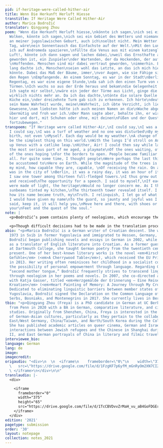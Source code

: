 ```yaml
---
pid: if-heritage-were-called-hither-air
title: Wenn Die Herkunft Herluft Hiesse
transtitle: If Heritage Were Called Hither-Air
author: Marica Bodrožić
translator: Qingyang Zhou
poem: "Wenn die Herkunft Herluft hiesse,\nkönnte ich sagen,\nich sei ein Mensch aus
  Wolken, könnte ich sagen,\nich sei ein Gebiet des Wetters und niemand störte\nsich
  an meiner jugoslawischen Geburt, auch ich\nselbst nicht. Mein Wetter wäre jeder
  Tag, wäre\nein Sonnentausch das Einfachste auf der Welt.\nMit den Lungen ginge
  ich auf Andromeda spazieren,\nfüllte die Venus aus mit einem katzengleichen Sprung.\nHer
  Luft!, könnte ich dann sagen und lachen dabei,\nweil das Ernsthafte alt in mir
  geworden ist, ein Zuspieler\nder Wartenden, der da Hockenden, der auf die Grenzöffnungen
  \nHoffenden. Menschen sind mir dabei vertraut geworden, \nimmerhin. Eine ganze Zeit
  lang dachte ich, Menschen\nseien wohl das Letzte, an das ich mich hier auf Erden\ngewöhnen
  könnte. Dabei das Maß der Bäume, immer,\nvor Augen, wie sie Fähige sind, Fähige,
  den Regen \nEmpfangende. An einem Sonntag, es war in der Stadt\nBerlin, es war ein
  Regentag, es war eine eigene Stunde,\nda sah ich den einen Turm von dreizehn volljährigen
  Türmen.\nIch wuchs so aus der Erde heraus und bekam\ndie Gelegenheit zu einer Rede.
  Ich sagte mir selbst,\nwäre ein jeder der Türme aus Licht, ginge die Herkunft\nmich
  wirklich nichts mehr an. Da ich das dachte,\ntönte die solare Quelle sich in meiner
  Küche ein,\nder dreizehnte Turm gab sich zu erkennen. Ich hörte\ndeutlich, wie
  sein Name Wahrheit wurde, meine\nWahrheit, ich übte Verzicht, ich ließ los das
  Gewesene,\nam liebsten hätte ich auch meinen Namen an die\nWache abgegeben, so
  übermütig und froh war ich.\nDer Mann sagte aber, behalte ihn, er wird dir helfen,\ndich
  hier und dort, mit Schuhen oder ohne, mit deinen\nFüßen und der Queste der Seele
  fortzubewegen."
transpoem: "If Heritage were called Hither-Air,\nI could say,\nI was a person of clouds.
  I could say,\nI was a turf of weather and no one was disturbed\nBy my Yugoslavian
  birth, not even \nMyself. Each day would be my weather.\nA change of sunlight would
  be the simplest thing on this world.\nWith the lungs I’d stroll on Andromeda,\nFill
  up Venus with a catlike leap.\nHither, Air! I could then say while laughing,\nSince
  the most serious part of me aged, a playmate\nOf the ones waiting, of the ones crouching,
  of the ones hoping \nFor the borders to open. People became familiar to me,\nAfter
  all. For quite some time, I thought people\nWere perhaps the last thing I would
  be accustomed to\nHere on Earth. While the magnitude of the trees is always\nIn
  my mind, how capable they are, capable, \nOf receiving the rain. On a Sunday, it
  was in the city of \nBerlin, it was a rainy day, it was an hour of its own,\nWhen
  I saw one tower among thirteen full-fledged towers.\nI thus grew out of the Earth
  and received\nThe opportunity for a speech. I said to myself,\nIf each of the towers
  were made of light, the heritage\nWould no longer concern me. As I thought so,\nThe
  sunbeams tinted my kitchen,\nThe thirteenth tower revealed itself. I heard\nClearly,
  how its name became truth, my\nTruth. I relinquish, I let go of what had been.\nPreferably
  I would have given my name\nTo the guard, so jaunty and joyful was I.\nBut the man
  said, keep it, it will help you,\nMove here and there, with shoes or without, with
  your\nFeet and the quest of the soul."
note: |
  <p>Bodrožić’s poem contains plenty of neologisms, which encourage the translator to experiment with the target language and actively interpret the meaning of the poem in order to find the best translation. For instance, the word “Herluft” in the title is entirely the poet’s original creation. I chose to translate it as “Hither-Air” in order to evoke a poetic tone and to create an alliteration with the preceding word, “heritage,” (<em>Herkunft</em>). The word <em>Gebiet</em> in the fourth line can be translated as area, territory, region, zone, domain, or sphere. I initially decided to use “territory,” since the narrator appears to be quite possessive of her heritage. However, in English, “territory” triggers associations with the animal world, which is perhaps not the original intention of the poet. I eventually chose “turf,” since it can be defined as “an area or sphere of activity regarded as someone’s personal territory,” which transitions well into the discussion of the narrator’s Yugoslavian birth in the following line. Bodrožić also describes towers (<em>Türme</em>) as <em>volljährig</em>, which means “full-aged,” “mature,” or “adult,” bestowing human qualities on inanimate objects. The adjective that I chose in the translation, “full-fledged,” can be used to describe both people and objects. This word might sound less strange to English speakers, without deviating too much from the original text.</p>

  <p>Though difficult decisions had to be made in the translation process, the linguistic affinities of English and German can sometimes allow for the transmission of similar tones, feelings, and sensations. One of the most striking features of the poem is the use of the subjunctive mode. My English translation preserves this feature, thus conveying the narrator’s unbounded imaginations and intense longing for the realization of fictional situations. The original German segment of “ein Zuspieler / der Wartenden, der da Hockenden, der auf die Grenzöffnungen / Hoffenden” has a rhythmic flow, since all the short phrases end with <em>en</em>. To create a similar auditory experience in English, I chose to terminate each clause of the translation with <em>ing</em>, even though in German grammar <em>Wartenden</em>, <em>Hockendedn</em>, and <em>Hoffenden</em> all function as adjectives, rather than as verbs.</p>
abio: "<p>Marica Bodrožić is a German writer of Croatian descent. She was born in
  1973 in Svib in former Yugoslavia and immigrated to Hessen, Germany, at age ten.
  Bodrožić began publishing novels and essays in German in 2002, while also working
  as a translator of English literature into Croatian. As a former guest professor
  at Dartmouth College, she taught German poetry from the twentieth century to the
  present. One of her best-known literary works is the novel <em>Kirschholz und alte
  Gefühle</em> (<em>A Cherrywood Table</em>), which received the EU Prize for Literature
  in 2013. Her writing often reminisces her childhood in a socialist country and discusses
  the possibility of personal empowerment through language. Regarding German as her
  “second mother tongue,” Bodrožić frequently strives to transcend linguistic limitations
  through neologism in her poems and novels. In 2007, she co-directed a documentary
  with Katja Gasser, titled <em>Herzgemälde der Erinnerung – Eine Reise durch mein
  Kroatien</em> (<em>Heart Painting of Memory: A Journey through My Croatia</em>).
  Dedicated to eliminating linguistic barriers between member states of the former
  Yugoslavia, Bodrožić signed the Declaration on the Common Language of the Croats,
  Serbs, Bosniaks, and Montenegrins in 2017. She currently lives in Berlin.</p>"
tbio: "<p>Qingyang Zhou (Freya) is a PhD candidate in German at UC Berkeley. She graduated
  from Penn in 2020 with a BA in German, comparative literature, and cinema and media
  studies. Originally from Shenzhen, China, Freya is interested in the intersections
  of German-Asian cultures, particularly as they pertain to the collaborations between
  East/West Germany, China/Taiwan, and North/South Korea during the Cold War and beyond.
  She has published academic articles on queer cinema, German and Israeli literature,
  interactions between Jewish refugees and the Chinese in Shanghai during World War
  II, and East German portrayals of China in literary and filmic travelogues.</p>"
interviewee_bio:
language: German
lang: de
image:
imagecredit:
origaudio: "<div>\n  \n  <iframe\n    frameborder=\"0\"\n    width=\"375\"\n    height=\"65\"\n
  \   src=\"https://drive.google.com/file/d/1FzgKF7p6yfM_mGnRyOm2XN7CI2TySE6D/preview\">\n
  \ </iframe>\n</div>\n\n"
translaudio: |-
  <div>

    <iframe
      frameborder="0"
      width="375"
      height="65"
      src="https://drive.google.com/file/d/1TcCBVDvvZrMaH_vu_aB4GoFDGErvkeWB/preview">
    </iframe>
  </div>
edition: '2021'
pagetype: submission
order: '30'
layout: notepage
collection: notes_2021
---
```

